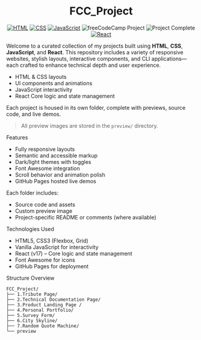 <h1 align="center">FCC_Project</h1>

<p align="center">
  <a href="#"><img src="https://img.shields.io/badge/HTML5-Expert-orange?logo=html5" alt="HTML" /></a>
  <a href="#"><img src="https://img.shields.io/badge/CSS3-Responsive-blue?logo=css3" alt="CSS" /></a>
  <a href="#"><img src="https://img.shields.io/badge/JavaScript-Interactive-yellow?logo=javascript" alt="JavaScript" /></a>
  <img src="https://img.shields.io/badge/freeCodeCamp-Project-006400?logo=freeCodeCamp&logoColor=white" alt="freeCodeCamp Project" />
  <img src="https://img.shields.io/badge/freeCodeCamp_Project-Completed-success?logo=freeCodeCamp&logoColor=white" alt="Project Complete" />
  <a href="#"><img src="https://img.shields.io/badge/React-Dynamic-blue?logo=react" alt="React" /></a>
</p>

Welcome to a curated collection of my projects built using **HTML**, **CSS**, **JavaScript**, and **React**. This repository includes a variety of responsive websites, stylish layouts, interactive components, and CLI applications—each crafted to enhance technical depth and user experience.

- HTML & CSS layouts
- UI components and animations
- JavaScript interactivity
- React Core logic and state management

Each project is housed in its own folder, complete with previews, source code, and live demos.

> All preview images are stored in the `preview/` directory.

Features
- Fully responsive layouts
- Semantic and accessible markup
- Dark/light themes with toggles
- Font Awesome integration
- Scroll behavior and animation polish
- GitHub Pages hosted live demos

Each folder includes:
- Source code and assets
- Custom preview image
- Project-specific README or comments (where available)

Technologies Used

- HTML5, CSS3 (Flexbox, Grid)
- Vanilla JavaScript for interactivity
- React (v17) – Core logic and state management
- Font Awesome for icons
- GitHub Pages for deployment

Structure Overview
```
FCC_Project/ 
├── 1.Tribute Page/ 
├── 2.Technical Documentation Page/
├── 3.Product Landing Page /
├── 4.Personal Portfolio/ 
├── 5.Survey Form/ 
├── 6.City Skyline/ 
├── 7.Random Quote Machine/ 
└── preview
```